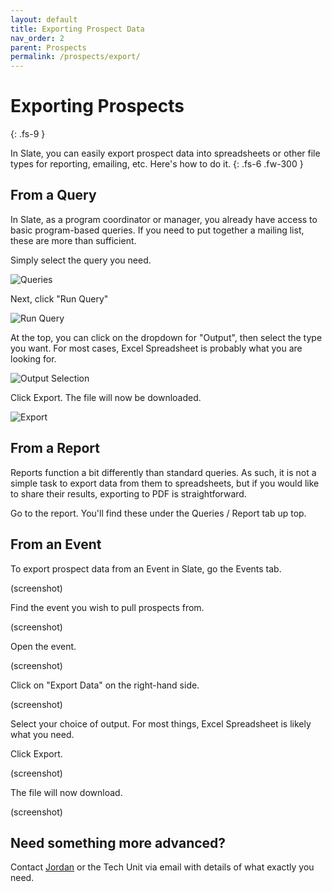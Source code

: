 ```yaml
---
layout: default
title: Exporting Prospect Data
nav_order: 2
parent: Prospects
permalink: /prospects/export/
---
```


# Exporting Prospects
{: .fs-9 }

In Slate, you can easily export prospect data into spreadsheets or other file types for reporting, emailing, etc. Here's how to do it.
{: .fs-6 .fw-300 }

## From a Query
In Slate, as a program coordinator or manager, you already have access to basic program-based queries. If you need to put together a mailing list, these are more than sufficient. 

Simply select the query you need.

![Queries]({{site.url}}{{site.baseurl}}/assets/images/prospects/queries.png)

Next, click "Run Query"

![Run Query]({{site.url}}{{site.baseurl}}/assets/images/prospects/run_query.png)

At the top, you can click on the dropdown for "Output", then select the type you want. For most cases, Excel Spreadsheet is probably what you are looking for.

![Output Selection]({{site.url}}{{site.baseurl}}/assets/images/prospects/output_selection.png)

Click Export. The file will now be downloaded.

![Export]({{site.url}}{{site.baseurl}}/assets/images/prospects/export.png)

## From a Report
Reports function a bit differently than standard queries. As such, it is not a simple task to export data from them to spreadsheets, but if you would like to share their results, exporting to PDF is straightforward.

Go to the report. You'll find these under the Queries / Report tab up top.

## From an Event
To export prospect data from an Event in Slate, go the Events tab.

(screenshot)

Find the event you wish to pull prospects from.

(screenshot)

Open the event.

(screenshot)

Click on "Export Data" on the right-hand side.

(screenshot)

Select your choice of output. For most things, Excel Spreadsheet is likely what you need.

Click Export.

(screenshot)

The file will now download.

(screenshot)


## Need something more advanced?
Contact [Jordan](mailto:jordan.scruggs@msstate.edu) or the Tech Unit via email with details of what exactly you need.